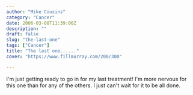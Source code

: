 ```yaml
---
author: "Mike Cousins"
category: "Cancer"
date: 2006-03-08T11:39:00Z
description: ""
draft: false
slug: "the-last-one"
tags: ["Cancer"]
title: "The last one......"
cover: "https://www.fillmurray.com/200/300"

---
```


I'm just getting ready to go in for my last treatment! I'm more nervous for this
one than for any of the others. I just can't wait for it to be all done.
